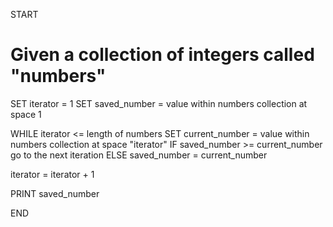 START

# Given a collection of integers called "numbers"

SET iterator = 1
SET saved_number = value within numbers collection at space 1

WHILE iterator <= length of numbers
  SET current_number = value within numbers collection at space "iterator"
  IF saved_number >= current_number
    go to the next iteration
  ELSE
    saved_number = current_number

  iterator = iterator + 1

PRINT saved_number

END